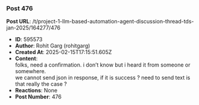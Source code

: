 ### Post 476
**Post URL**: /t/project-1-llm-based-automation-agent-discussion-thread-tds-jan-2025/164277/476
- **ID**: 595573
- **Author**: Rohit Garg (rohitgarg)
- **Created At**: 2025-02-15T17:15:51.605Z
- **Content**:  
  folks, need a confirmation. i don’t know but i heard it from someone or somewhere.<br>
we cannot send json in response, if it is success ? need to send text
is that really the case ?
- **Reactions**: None
- **Post Number**: 476

